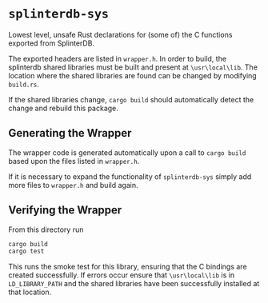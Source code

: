 # `splinterdb-sys`

Lowest level, unsafe Rust declarations for (some of) the C functions exported from SplinterDB.

The exported headers are listed in `wrapper.h`. In order to build, the splinterdb shared libraries must be built and present at `\usr\local\lib`. The location where the shared libraries are found can be changed by modifying `build.rs`.

If the shared libraries change, `cargo build` should automatically detect the change and rebuild this package.

## Generating the Wrapper
The wrapper code is generated automatically upon a call to `cargo build` based upon the files listed in `wrapper.h`.

If it is necessary to expand the functionality of `splinterdb-sys` simply add more files to `wrapper.h` and build again.

## Verifying the Wrapper
From this directory run
```sh
cargo build
cargo test
```

This runs the smoke test for this library, ensuring that the C bindings are created successfully. If errors occur ensure that `\usr\local\lib` is in `LD_LIBRARY_PATH` and the shared libraries have been successfully installed at that location.
